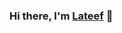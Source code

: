 ### Hi there, I'm [Lateef](https://www.linkedin.com/in/abdullateef-odufeso-030960191?lipi=urn%3Ali%3Apage%3Ad_flagship3_profile_view_base_contact_details%3BeEJpGkYZQa6wEReZRwuWKA%3D%3D) 👋

<!--
**Wireless-XZ/Wireless-XZ** is a ✨ _special_ ✨ repository because its `README.md` (this file) appears on your GitHub profile.

Here are some ideas to get you started:

- 🔭 I’m currently working on ...
- 🌱 I’m currently learning ...
- 👯 I’m looking to collaborate on ...
- 🤔 I’m looking for help with ...
- 💬 Ask me about ...
- 📫 How to reach me: ...
- 😄 Pronouns: ...
- ⚡ Fun fact: ...
-->
